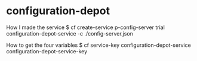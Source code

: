 # configuration-depot
How I made the service
$ cf create-service p-config-server trial configuration-depot-service -c ./config-server.json

How to get the four variables
$ cf service-key configuration-depot-service configuration-depot-service-key
